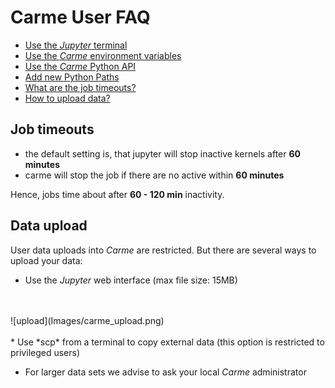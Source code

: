 
# Carme User FAQ
* [Use the *Jupyter* terminal](HowTo_Terminal.md)
* [Use the *Carme* environment variables](HowTo_Variables_and_Bashrc.md)
* [Use the *Carme* Python API](Carme_Python_API.md)
* [Add new Python Paths](HowTo_Paths.md)
* [What are the job timeouts?](#job-timeouts)
* [How to upload data?](#data-upload)

## Job timeouts 

* the default setting is, that jupyter will stop inactive kernels after **60 minutes**
* carme will stop the job if there are no active within **60 minutes**

Hence, jobs time about after **60 - 120 min** inactivity.

## Data upload 

User data uploads into *Carme* are restricted. But there are several ways to upload your data:

* Use the *Jupyter* web interface (max file size: 15MB)
<br>
<br>
![upload](Images/carme_upload.png)
<br>
<br>
* Use *scp* from a terminal to copy external data (this option is restricted to privileged users)

* For larger data sets we advise to ask your local *Carme* administrator

